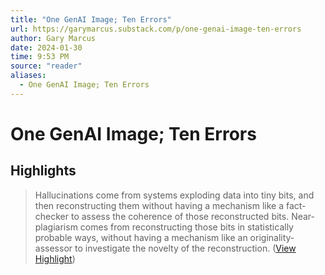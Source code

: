 ```yaml
---
title: "One GenAI Image; Ten Errors"
url: https://garymarcus.substack.com/p/one-genai-image-ten-errors
author: Gary Marcus
date: 2024-01-30
time: 9:53 PM
source: "reader"
aliases:
  - One GenAI Image; Ten Errors
---
```

# One GenAI Image; Ten Errors

## Highlights
> Hallucinations come from systems exploding data into tiny bits, and then reconstructing them without having a mechanism like a fact-checker to assess the coherence of those reconstructed bits. Near-plagiarism comes from reconstructing those bits in statistically probable ways, without having a mechanism like an originality-assessor to investigate the novelty of the reconstruction. ([View Highlight](https://read.readwise.io/read/01hnbsjgxtm851f2bhb81g0ryb))

